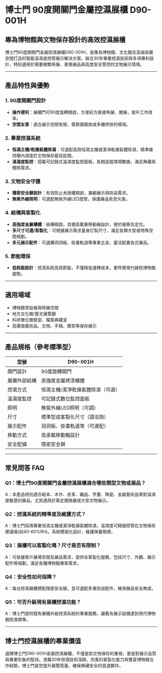 # 博士門 90度開關門金屬控濕展櫃 D90-001H

## 專為博物館與文物保存設計的高效控濕展櫃

博士門90度開關門金屬控濕展櫃D90-001H，是專為博物館、文化館及高端收藏空間打造的智能溫濕度控管展示解決方案。結合30年專業控濕技術與多項專利設計，特別適用於需要頻繁佈展、更換展品與高度安全管控的文物展示情境。

---

## 產品特性與優勢

### 1. 90度開關門設計
- **操作便利**：展櫃門可90度旋轉開啟，方便前方直接佈展、撤展，提升工作效率。
- **空間友善**：適合展示空間有限、需靠牆擺放或多櫃併排的場域。

### 2. 專業控濕系統
- **恒濕主機/乾燥氣體除濕**：可選配高效恒濕主機或潔淨乾燥氣體除濕，精準維持櫃內濕度於文物保存最佳區間。
- **溫濕度監控**：搭載可記錄式溫濕度監控面板，長期追蹤環境數據，滿足典藏與稽核需求。

### 3. 文物安全守護
- **隱密安全鎖設計**：有效防止未授權開啟，兼顧展示與防盜需求。
- **無紫外線照明**：可選配無紫外線LED燈管，保護展品免受光害。

### 4. 結構與客製化
- **高強度金屬櫃體**：結構穩固，具備高載重移動輪設計，便於搬移及定位。
- **多尺寸可選/客製化**：可根據展示需求量身訂製尺寸，滿足各類大型或特殊空間規劃。
- **多元展示配件**：可選購洞洞板、掛畫軌道等專業五金，靈活配置各式展品。

### 5. 節能環保
- **低耗能設計**：控濕系統高效節能，不僅降低運轉成本，更呼應現代綠色博物館趨勢。

---

## 適用場域

- 博物館常設展與特展空間
- 地方文化館/藝文展覽廳
- 科研單位實驗室、檔案典藏室
- 高價值藝術品、文物、手稿、模型等保存展示

---

## 產品規格（參考標準型）

| 型號         | D90-001H |
|--------------|----------|
| 開門設計     | 90度旋轉開門 |
| 展櫃外部結構 | 高強度金屬烤漆櫃體 |
| 控濕方式     | 恒濕主機/潔淨乾燥氣體除濕（可選） |
| 溫濕度監控   | 可記錄式數位監控面板 |
| 照明         | 無紫外線LED照明（可調） |
| 尺寸         | 標準型或客製化尺寸（請洽詢） |
| 展示配件     | 洞洞板、掛畫軌道等（可選配） |
| 移動方式     | 高承載移動輪設計 |
| 安全配備     | 隱密安全鎖 |

---

## 常見問答 FAQ

### Q1：博士門90度開關門金屬控濕展櫃適合哪些類型文物或展品？
A：本產品特別適合紙本、木作、皮革、織品、字畫、陶瓷、金屬藝術品等對溫濕度敏感的展品，尤其適用於需定期換展或大型文物展示。

### Q2：控濕系統的精準度及維護方式？
A：博士門採用專業恒濕主機或潔淨乾燥氣體除濕，溫濕度可精細控管在文物保存建議值(如40-60%RH)。系統模組化設計，維護保養簡便。

### Q3：展櫃可以客製化嗎？尺寸是否有限制？
A：可依據客戶展場空間及展品需求，提供全客製化服務，包括尺寸、外觀、展示配件等規劃，滿足各種博物館專案需求。

### Q4：安全性如何保障？
A：每台控濕展櫃標配隱密安全鎖，並可選配多重防盜配件，確保展品安全無虞。

### Q5：可否升級現有展櫃控濕功能？
A：博士門提供既有展櫃升級控濕系統的專業服務，讓舊有展示設備達到現代博物館控濕標準。

---

## 博士門控濕展櫃的專業價值

選擇博士門D90-001H金屬控濕展櫃，不僅是對文物保存的重視，更是對展示品質與專業形象的堅持。憑藉30年控濕技術深耕、完善的客製化能力與豐富博物館合作經驗，博士門是您提升展覽質量、確保典藏安全的首選夥伴。